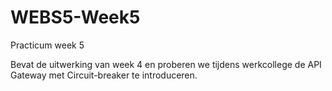 # WEBS5-Week5
Practicum week 5

Bevat de uitwerking van week 4 en proberen we tijdens werkcollege de API Gateway met Circuit-breaker te introduceren.
